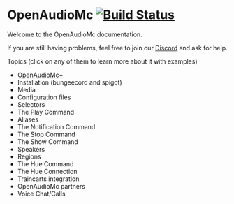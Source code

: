 # OpenAudioMc [![Build Status](https://travis-ci.org/Mindgamesnl/OpenAudioMc.svg?branch=master)](https://travis-ci.org/Mindgamesnl/OpenAudioMc)
Welcome to the OpenAudioMc documentation.

If you are still having problems, feel free to join our [Discord](https://discord.openaudiomc.net/) and ask for help.

Topics (click on any of them to learn more about it with examples)
 - [OpenAudioMc+](OpenAudioMc+.md)
 - Installation (bungeecord and spigot)
 - Media
 - Configuration files
 - Selectors
 - The Play Command
 - Aliases
 - The Notification Command
 - The Stop Command
 - The Show Command
 - Speakers
 - Regions
 - The Hue Command
 - The Hue Connection
 - Traincarts integration
 - OpenAudioMc partners
 - Voice Chat/Calls